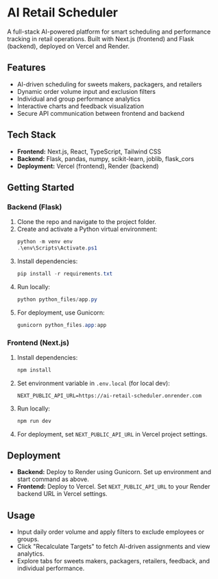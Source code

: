 # AI Retail Scheduler

A full-stack AI-powered platform for smart scheduling and performance tracking in retail operations. Built with Next.js (frontend) and Flask (backend), deployed on Vercel and Render.

## Features
- AI-driven scheduling for sweets makers, packagers, and retailers
- Dynamic order volume input and exclusion filters
- Individual and group performance analytics
- Interactive charts and feedback visualization
- Secure API communication between frontend and backend

## Tech Stack
- **Frontend:** Next.js, React, TypeScript, Tailwind CSS
- **Backend:** Flask, pandas, numpy, scikit-learn, joblib, flask_cors
- **Deployment:** Vercel (frontend), Render (backend)

## Getting Started

### Backend (Flask)
1. Clone the repo and navigate to the project folder.
2. Create and activate a Python virtual environment:
   ```powershell
   python -m venv env
   .\env\Scripts\Activate.ps1
   ```
3. Install dependencies:
   ```powershell
   pip install -r requirements.txt
   ```
4. Run locally:
   ```powershell
   python python_files/app.py
   ```
5. For deployment, use Gunicorn:
   ```powershell
   gunicorn python_files.app:app
   ```

### Frontend (Next.js)
1. Install dependencies:
   ```powershell
   npm install
   ```
2. Set environment variable in `.env.local` (for local dev):
   ```env
   NEXT_PUBLIC_API_URL=https://ai-retail-scheduler.onrender.com
   ```
3. Run locally:
   ```powershell
   npm run dev
   ```
4. For deployment, set `NEXT_PUBLIC_API_URL` in Vercel project settings.

## Deployment
- **Backend:** Deploy to Render using Gunicorn. Set up environment and start command as above.
- **Frontend:** Deploy to Vercel. Set `NEXT_PUBLIC_API_URL` to your Render backend URL in Vercel settings.

## Usage
- Input daily order volume and apply filters to exclude employees or groups.
- Click "Recalculate Targets" to fetch AI-driven assignments and view analytics.
- Explore tabs for sweets makers, packagers, retailers, feedback, and individual performance.